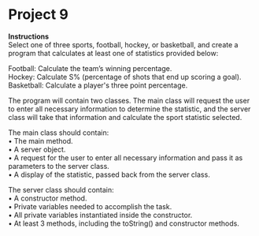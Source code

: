 # Project 9
**Instructions**<br>
Select one of three sports, football, hockey, or basketball, and create a program that calculates at least one of statistics provided below:<br>

Football: Calculate the team’s winning percentage.<br>
Hockey: Calculate S% (percentage of shots that end up scoring a goal).<br>
Basketball: Calculate a player's three point percentage.<br>

The program will contain two classes. The main class will request the user to enter all necessary information to determine the statistic, and the server class will take that information and calculate the sport statistic selected.<br>

The main class should contain:<br>
• The main method.<br>
• A server object.<br>
• A request for the user to enter all necessary information and pass it as parameters to the server class.<br>
• A display of the statistic, passed back from the server class.<br>

The server class should contain:<br>
• A constructor method.<br>
• Private variables needed to accomplish the task.<br>
• All private variables instantiated inside the constructor.<br>
• At least 3 methods, including the toString() and constructor methods.<br>